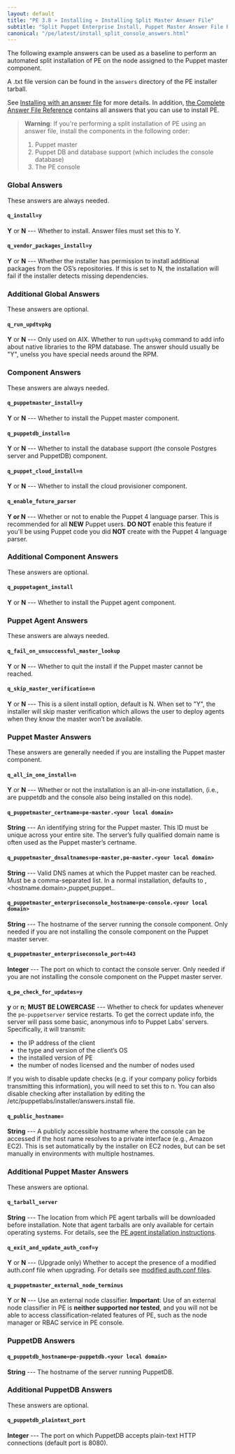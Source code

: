 ```yaml
---
layout: default
title: "PE 3.8 » Installing » Installing Split Master Answer File"
subtitle: "Split Puppet Enterprise Install, Puppet Master Answer File Reference"
canonical: "/pe/latest/install_split_console_answers.html"
---
```


The following example answers can be used as a baseline to perform an automated split installation of PE on the node assigned to the Puppet master component.

A .txt file version can be found in the `answers` directory of the PE installer tarball.

See [Installing with an answer file](./install_automated.html) for more details. In addition, [the Complete Answer File Reference](./install_complete_answer_file_reference.html) contains all answers that you can use to install PE.

>**Warning**: If you're performing a split installation of PE using an answer file, install the components in the following order:
>
> 1. Puppet master
> 2. Puppet DB and database support (which includes the console database)
> 3. The PE console

### Global Answers

These answers are always needed.

#### `q_install=y`

**Y** or **N** --- Whether to install. Answer files must set this to Y.

#### `q_vendor_packages_install=y`

**Y** or **N** --- Whether the installer has permission to install additional packages from the OS’s repositories. If this is set to N, the installation will fail if the installer detects missing dependencies.

### Additional Global Answers

These answers are optional.

#### `q_run_updtvpkg`

**Y** or **N** --- Only used on AIX. Whether to run `updtvpkg` command to add info about native libraries to the RPM database. The answer should usually be "Y", unelss you have special needs around the RPM.

### Component Answers
These answers are always needed.

#### `q_puppetmaster_install=y`

**Y** or **N** --- Whether to install the Puppet master component.

#### `q_puppetdb_install=n`

**Y** or **N** --- Whether to install the database support (the console Postgres server and PuppetDB) component.

#### `q_puppet_cloud_install=n`

**Y** or **N** --- Whether to install the cloud provisioner component.

#### `q_enable_future_parser`

**Y or N** --- Whether or not to enable the Puppet 4 language parser. This is recommended for all **NEW** Puppet users. **DO NOT** enable this feature if you'll be using Puppet code you did **NOT** create with the Puppet 4 language parser.

### Additional Component Answers

These answers are optional.

#### `q_puppetagent_install`

**Y** or **N** --- Whether to install the Puppet agent component.

### Puppet Agent Answers
These answers are always needed.

#### `q_fail_on_unsuccessful_master_lookup`

**Y** or **N** --- Whether to quit the install if the Puppet master cannot be reached.

#### `q_skip_master_verification=n`

**Y** or **N** --- This is a silent install option, default is N. When set to "Y", the installer will skip master verification which allows the user to deploy agents when they know the master won’t be available.

### Puppet Master Answers
These answers are generally needed if you are installing the Puppet master component.

#### `q_all_in_one_install=n`

**Y** or **N** --- Whether or not the installation is an all-in-one installation, (i.e., are puppetdb and the console also being installed on this node).

#### `q_puppetmaster_certname=pe-master.<your local domain>`

**String** --- An identifying string for the Puppet master. This ID must be unique across your entire site. The server’s fully qualified domain name is often used as the Puppet master’s certname.

#### `q_puppetmaster_dnsaltnames=pe-master,pe-master.<your local domain>`

**String** --- Valid DNS names at which the Puppet master can be reached. Must be a comma-separated list. In a normal installation, defaults to <hostname>,<hostname.domain>,puppet,puppet.<domain>.

#### `q_puppetmaster_enterpriseconsole_hostname=pe-console.<your local domain>`

**String** --- The hostname of the server running the console component. Only needed if you are not installing the console component on the Puppet master server.

#### `q_puppetmaster_enterpriseconsole_port=443`

**Integer** --- The port on which to contact the console server. Only needed if you are not installing the console component on the Puppet master server.

#### `q_pe_check_for_updates=y`

**y** or **n**; **MUST BE LOWERCASE** --- Whether to check for updates whenever the `pe-puppetserver` service restarts. To get the correct update info, the server will pass some basic, anonymous info to Puppet Labs’ servers. Specifically, it will transmit:
   * the IP address of the client
   * the type and version of the client’s OS
   * the installed version of PE
   * the number of nodes licensed and the number of nodes used

If you wish to disable update checks (e.g. if your company policy forbids transmitting this information), you will need to set this to n. You can also disable checking after installation by editing the /etc/puppetlabs/installer/answers.install file.

#### `q_public_hostname=`

**String** --- A publicly accessible hostname where the console can be accessed if the host name resolves to a private interface (e.g., Amazon EC2). This is set automatically by the installer on EC2 nodes, but can be set manually in environments with multiple hostnames.

### Additional Puppet Master Answers

These answers are optional.

#### `q_tarball_server`

**String** --- The location from which PE agent tarballs will be downloaded before installation. Note that agent tarballs are only available for certain operating systems. For details, see the [PE agent installation instructions](./install_agents.html).

#### `q_exit_and_update_auth_conf=y`

**Y** or **N** --- (Upgrade only) Whether to accept the presence of a modified auth.conf file when upgrading. For details see [modified auth.conf files](./install_upgrading_notes.html#upgrading-to-38-with-a-modified-authconf-file).

#### `q_puppetmaster_external_node_terminus`

**Y** or **N** --- Use an external node classifier. **Important**: Use of an external node classifier in PE is **neither supported nor tested**, and you will not be able to access classification-related features of PE, such as the node manager or RBAC service in PE console. 

### PuppetDB Answers

#### `q_puppetdb_hostname=pe-puppetdb.<your local domain>`

**String** --- The hostname of the server running PuppetDB.

### Additional PuppetDB Answers
These answers are optional.

#### `q_puppetdb_plaintext_port`

**Integer** --- The port on which PuppetDB accepts plain-text HTTP connections (default port is 8080).

